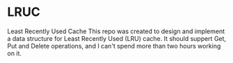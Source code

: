 # LRUC
Least Recently Used Cache
This repo was created to design and implement a data structure for Least Recently Used (LRU) cache.
It should suppert Get, Put and Delete operations, and I can't spend more than two hours working on it.
